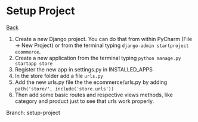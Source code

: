 # Setup Project

[Back](../README.md) 

1. Create a new Django project. You can do that from 
within PyCharm (File -> New Project) or from the terminal typing 
   ```django-admin startproject ecommerce```.
1. Create a new application from the terminal typing 
```python manage.py startapp store```
1. Register the new app in settings.py in INSTALLED_APPS
1. In the store folder add a file ```urls.py```
1. Add the new urls.py file the the ecommerce/urls.py 
by adding ```path('store/', include('store.urls'))```
1. Then add some basic routes and respective views methods, 
like category and product just to see that urls work properly.
   
Branch: setup-project